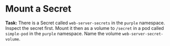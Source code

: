 # Mount a Secret

**Task:** There is a Secret called `web-server-secrets` in the `purple` namespace. Inspect the secret first. Mount it then as a volume to `/secret` in a pod called `simple-pod` in the `purple` namespace. Name the volume `web-server-secret-volume`.
